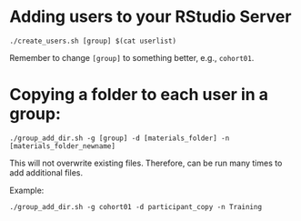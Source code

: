# Adding users to your RStudio Server

```
./create_users.sh [group] $(cat userlist)
```

Remember to change `[group]` to something better, e.g., `cohort01`.

# Copying a folder to each user in a group:

```
./group_add_dir.sh -g [group] -d [materials_folder] -n [materials_folder_newname]
```

This will not overwrite existing files. Therefore, can be run many times to add additional files.

Example:

```
./group_add_dir.sh -g cohort01 -d participant_copy -n Training
```
